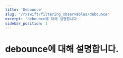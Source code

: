 ```yaml
---
title: 'Debounce'
slug: '/rxswift/filtering_observables/debounce'
excerpt: 'debounce에 대해 설명합니다.'
sidebar_position: 1
---
```


# debounce에 대해 설명합니다.